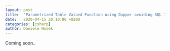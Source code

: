 ```yaml
---
layout: post
title:  "Parametrized Table Valued Function using Dapper avoiding SQL Injection"
date:   2020-04-15 20:10:00 +0200
categories: [csharp]
author: Daniele Hosek
---
```


Coming soon..